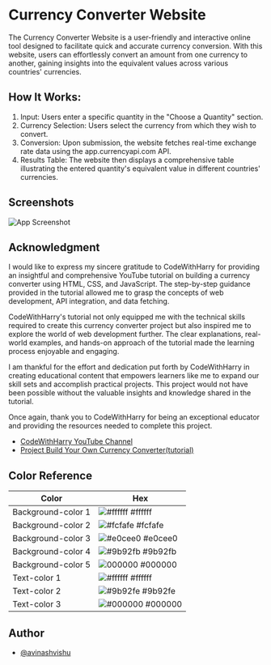 
# Currency Converter Website

The Currency Converter Website is a user-friendly and interactive online tool designed to facilitate quick and accurate currency conversion. With this website, users can effortlessly convert an amount from one currency to another, gaining insights into the equivalent values across various countries' currencies.

## How It Works:

1. Input: Users enter a specific quantity in the "Choose a Quantity" section.
2. Currency Selection: Users select the currency from which they wish to convert.
3. Conversion: Upon submission, the website fetches real-time exchange rate data using the app.currencyapi.com API.
4. Results Table: The website then displays a comprehensive table illustrating the entered quantity's equivalent value in different countries' currencies.
## Screenshots

![App Screenshot](https://i.ibb.co/D4vQ8bY/My-Currency-calculator.png)


## Acknowledgment

I would like to express my sincere gratitude to CodeWithHarry for providing an insightful and comprehensive YouTube tutorial on building a currency converter using HTML, CSS, and JavaScript. The step-by-step guidance provided in the tutorial allowed me to grasp the concepts of web development, API integration, and data fetching.

CodeWithHarry's tutorial not only equipped me with the technical skills required to create this currency converter project but also inspired me to explore the world of web development further. The clear explanations, real-world examples, and hands-on approach of the tutorial made the learning process enjoyable and engaging.

I am thankful for the effort and dedication put forth by CodeWithHarry in creating educational content that empowers learners like me to expand our skill sets and accomplish practical projects. This project would not have been possible without the valuable insights and knowledge shared in the tutorial.

Once again, thank you to CodeWithHarry for being an exceptional educator and providing the resources needed to complete this project.

- [CodeWithHarry YouTube Channel](https://www.youtube.com/c/CodeWithHarry)
- [Project Build Your Own Currency Converter(tutorial)](https://youtu.be/cKsFl4AK2Bs?si=O-hIvRXii69xeqMY)


## Color Reference

| Color             | Hex                                                                |
| ----------------- | ------------------------------------------------------------------ |
| Background-color 1 | ![#ffffff](https://via.placeholder.com/10/ffffff?text=+) #ffffff |
| Background-color 2| ![#fcfafe](https://via.placeholder.com/10/fcfafe?text=+) #fcfafe |
| Background-color 3 | ![#e0cee0](https://via.placeholder.com/10/e0cee0?text=+) #e0cee0 |
| Background-color 4 | ![#9b92fb](https://via.placeholder.com/10/9b92fb?text=+) #9b92fb |
| Background-color 5 | ![000000](https://via.placeholder.com/10/000000?text=+) #000000 |
| Text-color 1 | ![#ffffff](https://via.placeholder.com/10/ffffff?text=+) #ffffff |
| Text-color 2 | ![#9b92fe](https://via.placeholder.com/10/9b92fe?text=+) #9b92fe |
| Text-color 3 | ![#000000](https://via.placeholder.com/10/000000?text=+) #000000 |


## Author

- [@avinashvishu](https://github.com/avinashvishu)

